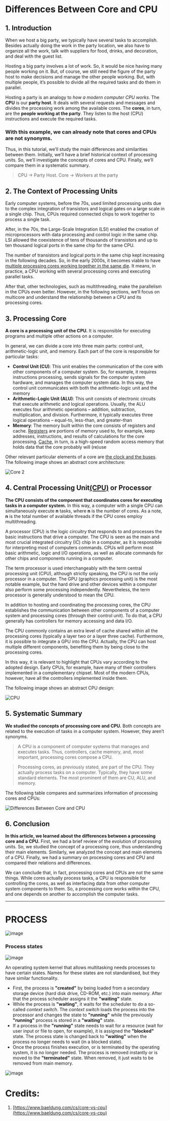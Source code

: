 Differences Between Core and CPU
================================

1\. Introduction[](#introduction)
---------------------------------

When we host a big party, we typically have several tasks to accomplish. Besides actually doing the work in the party location, we also have to organize all the work, talk with suppliers for food, drinks, and decoration, and deal with the guest list.

Hosting a big party involves a lot of work. So, it would be nice having many people working on it. But, of course, we still need the figure of the party host to make decisions and manage the other people working. But, with multiple people, it’s possible to divide all the required tasks and do them in parallel.

Hosting a party is an analogy to *how a modern computer CPU works*. The **CPU** is our **party host**. It deals with several requests and messages and divides the processing work among the available cores. The **cores**, in turn, are the **people working at the party**. They listen to the host (CPU) instructions and execute the required tasks.

### With this example, we can already note that cores and CPUs are not synonyms.

Thus, in this tutorial, we’ll study the main differences and similarities between them. Initially, we’ll have a brief historical context of processing units. So, we’ll investigate the concepts of cores and CPU. Finally, we’ll compare them in a systematic summary.

> CPU -> Party Host.
> Core -> Workers at the party

2\. The Context of Processing Units[](#the-context-of-processing-units)
-----------------------------------------------------------------------

Early computer systems, before the 70s, used limited processing units due to the complex integration of transistors and logical gates on a large scale in a single chip. Thus, CPUs required connected chips to work together to process a single task.

After, in the 70s, the Large-Scale Integration (LSI) enabled the creation of microprocessors with data processing and control logic in the same chip. LSI allowed the coexistence of tens of thousands of transistors and up to ten thousand logical ports in the same chip for the same CPU.

The number of transistors and logical ports in the same chip kept increasing in the following decades. So, in the early 2000s, it becomes viable to have [multiple processing cores working together in the same die](/cs/advanced-cpu-designs#superscalar-processors-and-multi-core-processors). It means, in practice, a CPU working with several processing cores and executing parallel tasks.

After that, other technologies, such as multithreading, make the parallelism in the CPUs even better. However, in the following sections, we’ll focus on multicore and understand the relationship between a CPU and its processing cores.

3\. Processing Core[](#processing-core)
---------------------------------------

**A core is a processing unit of the CPU.** It is responsible for executing programs and multiple other actions on a computer.

In general, we can divide a core into three main parts: control unit, arithmetic-logic unit, and memory. Each part of the core is responsible for particular tasks:

*   **Control Unit (CU)**: This unit enables the communication of the core with other components of a computer system. So, for example, it requires instructions processing, sends signals for the computer system hardware, and manages the computer system data. In this way, the control unit communicates with both the arithmetic-logic unit and the memory
*   **Arithmetic-Logic Unit (ALU)**: This unit consists of electronic circuits that execute arithmetic and logical operations. Usually, the ALU executes four arithmetic operations – addition, subtraction, multiplication, and division. Furthermore, it typically executes three logical operations – equal-to, less-than, and greater-than
*   **Memory**: The memory built within the core consists of registers and cache. [Registers](/cs/registers-and-ram#registers) are portions of memory used to, for example, keep addresses, instructions, and results of calculations for the core processing. [Cache](/cs/cache-memory), in turn, is a high-speed random access memory that holds data that the core probably will (re)use

Other relevant particular elements of a core are [the clock and the buses](/cs/cache-memory). The following image shows an abstract core architecture:

![Core 2](https://github.com/vijayanandrp/vijayanandrp/assets/3804538/7a7c6118-e5ee-42e9-b859-794e7e488d86)

4\. Central Processing Unit[(CPU)](#central-processing-unit) or Processor
-------------------------------------------------------

**The CPU consists of the component that coordinates cores for executing tasks in a computer system.** In this way, a computer with a single CPU can simultaneously execute  **n** tasks, where **n** is the number of cores. As a note,  **n** is the total number of available threads if the CPU cores employ multithreading.

A processor (CPU) is the logic circuitry that responds to and processes the basic instructions that drive a computer. The CPU is seen as the main and most crucial integrated circuitry (IC) chip in a computer, as it is responsible for interpreting most of computers commands. CPUs will perform most basic arithmetic, logic and I/O operations, as well as allocate commands for other chips and components running in a computer.

The term processor is used interchangeably with the term central processing unit (CPU), although strictly speaking, the CPU is not the only processor in a computer. The GPU (graphics processing unit) is the most notable example, but the hard drive and other devices within a computer also perform some processing independently. Nevertheless, the term processor is generally understood to mean the CPU.

In addition to hosting and coordinating the processing cores, the CPU establishes the communication between other components of a computer system and processing cores (through their control unit). To do that, a CPU generally has controllers for memory accessing and data I/O.

The CPU commonly contains an extra level of cache shared within all the processing cores (typically a layer two or a layer three cache). Furthermore, it is possible to integrate a GPU into the CPU. Actually, the CPU can host multiple different components, benefiting them by being close to the processing cores.


In this way, it is relevant to highlight that CPUs vary according to the adopted design. Early CPUs, for example, have many of their controllers implemented in a complementary chipset. Most of the modern CPUs, however, have all the controllers implemented inside them.

The following image shows an abstract CPU design:

![CPU](https://github.com/vijayanandrp/vijayanandrp/assets/3804538/5f0d30c1-283e-4557-852e-bc6b805f2442)


5\. Systematic Summary[](#systematic-summary)
---------------------------------------------

**We studied the concepts of processing core and CPU.** Both concepts are related to the execution of tasks in a computer system. However, they aren’t synonyms.

> A CPU is a component of computer systems that manages and executes tasks. Thus, controllers, cache memory, and, most important, processing cores compose a CPU.

> Processing cores, as previously stated, are part of the CPU. They actually process tasks on a computer. Typically, they have some standard elements. The most prominent of them are CU, ALU, and memory.

The following table compares and summarizes information of processing cores and CPUs:

![Differences Between Core and CPU](https://github.com/vijayanandrp/vijayanandrp/assets/3804538/d0d1171f-ec1a-4e97-9195-26c906c234a1)


6\. Conclusion[](#conclusion)
-----------------------------

**In this article, we learned about the differences between a processing core and a CPU.** First, we had a brief review of the evolution of processing units. So, we studied the concept of a processing core, thus understanding their main elements. Similarly, we analyzed the concept and main elements of a CPU. Finally, we had a summary on processing cores and CPU and compared their relations and differences.

We can conclude that, in fact, processing cores and CPUs are not the same things. While cores actually process tasks, a CPU is responsible for controlling the cores, as well as interfacing data from other computer system components to them. So, a processing core works within the CPU, and one depends on another to accomplish the computer tasks.

--------------------------------

# PROCESS 


![image](https://github.com/vijayanandrp/blog/assets/3804538/45d6be94-c40f-4b29-b28d-4b6f83a3c589)

### Process states

![image](https://github.com/vijayanandrp/blog/assets/3804538/2657b2b2-7e5d-4b2e-819e-120d9feb0874)

An operating system kernel that allows multitasking needs processes to have certain states. Names for these states are not standardised, but they have similar functionality.

  - First, the process is **"created"** by being loaded from a secondary storage device (hard disk drive, CD-ROM, etc.) into main memory. After that the process scheduler assigns it the **"waiting"** state.
  - While the process is **"waiting"**, it waits for the scheduler to do a so-called *context switch*. The *context switch* loads the process into the processor and changes the state to **"running"** while the previously **"running"** process is stored in a **"waiting"** state.
  - If a process in the **"running"** state needs to wait for a resource (wait for user input or file to open, for example), it is assigned the **"blocked"** state. The process state is changed back to **"waiting"** when the process no longer needs to wait (in a blocked state).
  - Once the process finishes execution, or is terminated by the operating system, it is no longer needed. The process is removed instantly or is moved to the **"terminated"** state. When removed, it just waits to be removed from main memory.

![image](https://github.com/vijayanandrp/vijayanandrp/assets/3804538/ba55cb2e-1835-4b3c-a5ee-109df92b55e0)


# Credits:

1. [https://www.baeldung.com/cs/core-vs-cpu](https://www.baeldung.com/cs/core-vs-cpu)
